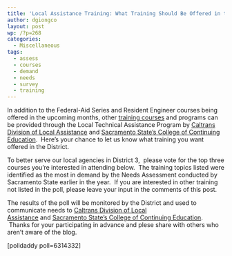```yaml
---
title: 'Local Assistance Training: What Training Should Be Offered in the District?'
author: dgiongco
layout: post
wp: /?p=268
categories:
  - Miscellaneous
tags:
  - assess
  - courses
  - demand
  - needs
  - survey
  - training
---
```

In addition to the Federal-Aid Series and Resident Engineer courses being offered in the upcoming months, other [training courses][1] and programs can be provided through the Local Technical Assistance Program by [Caltrans Division of Local Assistance][2] and [Sacramento State&#8217;s College of Continuing Education][3].  Here&#8217;s your chance to let us know what training you want offered in the District.<!--more-->

  
To better serve our local agencies in District 3,  please vote for the top three courses you&#8217;re interested in attending below.  The training topics listed were identified as the most in demand by the Needs Assessment conducted by Sacramento State earlier in the year.  If you are interested in other training not listed in the poll, please leave your input in the comments of this post.

The results of the poll will be monitored by the District and used to communicate needs to [Caltrans Division of Local Assistance][2] and [Sacramento State&#8217;s College of Continuing Education][3].  Thanks for your participating in advance and plese share with others who aren&#8217;t aware of the blog.

[polldaddy poll=6314332]

 [1]: http://www.cce.csus.edu/conferences/caltrans/localAssistance/training_trainTopic.cfm
 [2]: http://www.dot.ca.gov/hq/LocalPrograms/
 [3]: http://www.cce.csus.edu/conferences/caltrans/localAssistance/index.htm